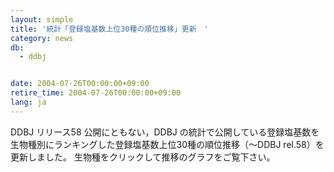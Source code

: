 ```yaml
---
layout: simple
title: '統計「登録塩基数上位30種の順位推移」更新　'
category: news
db:
  - ddbj


date: 2004-07-26T00:00:00+09:00
retire_time: 2004-07-26T00:00:00+09:00
lang: ja
---
```


DDBJ リリース58 公開にともない，DDBJ の統計で公開している登録塩基数を生物種別にランキングした登録塩基数上位30種の順位推移（～DDBJ rel.58）を更新しました。 生物種をクリックして推移のグラフをご覧下さい。
